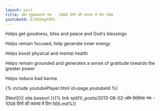 ```yaml
---
layout: post
title: ओम सुखसकटया नमः - 1008 दिनों की तपस्या में दिन 566
youtubeId: EI4G64gFDRI
---
```

 
 
Helps get goodness, bliss and peace and God's blessings
 
Helps remain focused, help generate inner energy 
 
Helps boost physical and mental health 
 
Helps remain grounded and generates a sense of gratitude towards the greater power 
 
Helps reduce bad karma
 
 
 
 


{% include youtubePlayer.html id=page.youtubeId %}
 
[Next]({{ site.baseurl }}{% link  split1/_posts/2013-08-02-ओम देवदेवया नमः - 1008 दिनों की तपस्या में दिन 565.md%})
 
